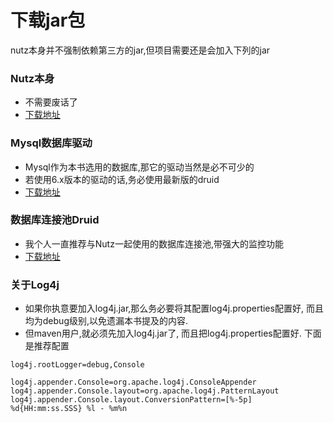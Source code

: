 # 下载jar包

nutz本身并不强制依赖第三方的jar,但项目需要还是会加入下列的jar

### Nutz本身

* 不需要废话了
* [下载地址](http://maven.nutz.cn/nexus/content/repositories/central/org/nutz/nutz/1.r.59/nutz-1.r.59.jar)

### Mysql数据库驱动

* Mysql作为本书选用的数据库,那它的驱动当然是必不可少的
* 若使用6.x版本的驱动的话,务必使用最新版的druid
* [下载地址](http://maven.nutz.cn/nexus/content/repositories/central/mysql/mysql-connector-java/5.1.40/mysql-connector-java-5.1.40.jar)

### 数据库连接池Druid

* 我个人一直推荐与Nutz一起使用的数据库连接池,带强大的监控功能
* [下载地址](http://maven.nutz.cn/nexus/content/repositories/central/com/alibaba/druid/1.0.26/druid-1.0.26.jar)

### 关于Log4j

* 如果你执意要加入log4j.jar,那么务必要将其配置log4j.properties配置好, 而且均为debug级别,以免遗漏本书提及的内容.
* 但maven用户,就必须先加入log4j.jar了, 而且把log4j.properties配置好. 下面是推荐配置

```
log4j.rootLogger=debug,Console

log4j.appender.Console=org.apache.log4j.ConsoleAppender
log4j.appender.Console.layout=org.apache.log4j.PatternLayout
log4j.appender.Console.layout.ConversionPattern=[%-5p] %d{HH:mm:ss.SSS} %l - %m%n
```